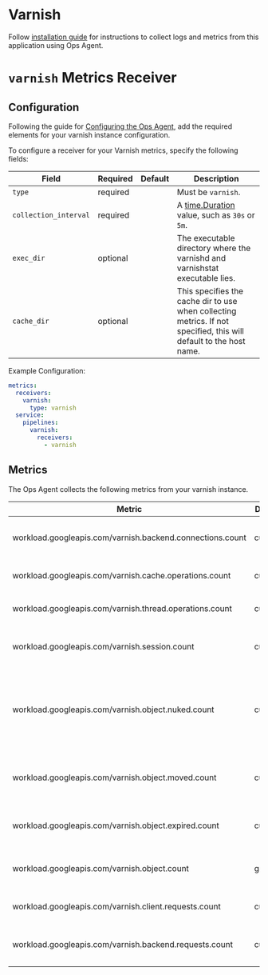 # Varnish

Follow [installation guide](https://cloud.google.com/stackdriver/docs/solutions/agents/ops-agent/third-party/varnish)
for instructions to collect logs and metrics from this application using Ops Agent.

# `varnish` Metrics Receiver

## Configuration

Following the guide for [Configuring the Ops Agent](https://cloud.google.com/stackdriver/docs/solutions/agents/ops-agent/configuration#file-location), add the required elements for your varnish instance configuration.

To configure a receiver for your Varnish metrics, specify the following fields:

| Field                 | Required | Default | Description                                                                                                        |
|-----------------------|----------|---------|--------------------------------------------------------------------------------------------------------------------|
| `type`                | required |         | Must be `varnish`.                                                                                                 |
| `collection_interval` | required |         | A [time.Duration](https://pkg.go.dev/time#ParseDuration) value, such as `30s` or `5m`.                             |
| `exec_dir`            | optional |         | The executable directory where the varnishd and varnishstat executable lies.                                       |
| `cache_dir`           | optional |         | This specifies the cache dir to use when collecting metrics. If not specified, this will default to the host name. |

Example Configuration:

```yaml
metrics:
  receivers:
    varnish:
      type: varnish
  service:
    pipelines:
      varnish:
        receivers:
          - varnish
```

## Metrics

The Ops Agent collects the following metrics from your varnish instance.

| Metric                                                    | Data Type  | Unit          | Labels                              | Description                                                      |
|-----------------------------------------------------------|------------|---------------|-------------------------------------|------------------------------------------------------------------|
| workload.googleapis.com/varnish.backend.connections.count | cumulative | {connections} | cache_name, backend_connection_type | The backend connection type count                                |
| workload.googleapis.com/varnish.cache.operations.count    | cumulative | {operations}  | cache_name, cache_operations        | The cache operation type count                                   |
| workload.googleapis.com/varnish.thread.operations.count   | cumulative | {operations}  | cache_name, thread_operations       | The thread operation type count                                  |
| workload.googleapis.com/varnish.session.count             | cumulative | {sessions}    | cache_name, session_type            | The session connection type count                                |
| workload.googleapis.com/varnish.object.nuked.count        | cumulative | {objects}     | cache_name                          | The objects that have been forcefully evicted from storage count |
| workload.googleapis.com/varnish.object.moved.count        | cumulative | {objects}     | cache_name                          | The moved operations done on the LRU list count                  |
| workload.googleapis.com/varnish.object.expired.count      | cumulative | {objects}     | cache_name                          | The expired objects from old age count                           |
| workload.googleapis.com/varnish.object.count              | gauge      | {objects}     | cache_name                          | The HTTP objects in the cache count                              |
| workload.googleapis.com/varnish.client.requests.count     | cumulative | {requests}    | cache_name, state                   | The client request count                                         |
| workload.googleapis.com/varnish.backend.requests.count    | cumulative | {requests}    | cache_name                          | The backend requests count                                       |
